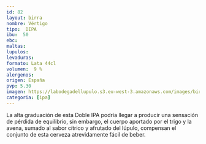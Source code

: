 ```yaml
--- 
id: 82
layout: birra
nombre: Vértigo
tipo:  DIPA
ibu:  50
ebc:
maltas: 
lupulos: 
levaduras: 
formato: Lata 44cl
volumen:  9 %
alergenos: 
origen: España
pvp: 5.30
imagen: https://labodegadellupulo.s3.eu-west-3.amazonaws.com/images/birras/vertigo.jpg
categoria: [ipa]
---
```

La alta graduación de esta Doble IPA podría llegar a producir una sensación de pérdida de equilibrio, sin embargo, el cuerpo aportado por el trigo y la avena, sumado al sabor cítrico y afrutado del lúpulo, compensan el conjunto de esta cerveza atrevidamente fácil de beber.







